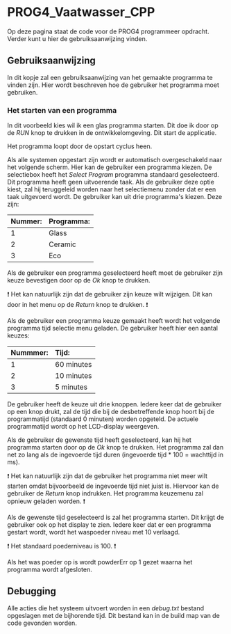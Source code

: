 # PROG4_Vaatwasser_CPP

Op deze pagina staat de code voor de PROG4 programmeer opdracht.
Verder kunt u hier de gebruiksaanwijzing vinden.

## Gebruiksaanwijzing
In dit kopje zal een gebruiksaanwijzing van het gemaakte programma te vinden zijn.
Hier wordt beschreven hoe de gebruiker het programma moet gebruiken. 

### Het starten van een programma

In dit voorbeeld kies wil ik een glas programma starten.
Dit doe ik door op de *RUN* knop te drukken in de ontwikkelomgeving. Dit start de applicatie.

Het programma loopt door de opstart cyclus heen.

Als alle systemen opgestart zijn wordt er automatisch overgeschakeld naar het volgende scherm. Hier kan de gebruiker een programma kiezen. 
De selectiebox heeft het *Select Program* programma standaard geselecteerd.
Dit programma heeft geen uitvoerende taak. Als de gebruiker deze optie kiest, zal hij teruggeleid worden naar het selectiemenu zonder dat er een taak uitgevoerd wordt.
De gebruiker kan uit drie programma's kiezen. Deze zijn:

| **Nummer:** | **Programma:** |
| :---        | :---           |
| 1           | Glass          |
| 2           | Ceramic        |
| 3           | Eco            |

Als de gebruiker een programma geselecteerd heeft moet de gebruiker zijn keuze bevestigen door op de *Ok* knop te drukken.

:exclamation:
Het kan natuurlijk zijn dat de gebruiker zijn keuze wilt wijzigen. Dit kan door in het menu op de *Return* knop te drukken.
:exclamation:

Als de gebruiker een programma keuze gemaakt heeft wordt het volgende programma tijd selectie menu geladen. De gebruiker heeft hier een aantal keuzes:

| **Nummmer:** | **Tijd:**             |
| :---         | :---                  |
| 1            | 60 minutes            |
| 2            | 10 minutes            |
| 3            |  5 minutes            |

De gebruiker heeft de keuze uit drie knoppen. Iedere keer dat de gebruiker op een knop drukt, zal de tijd die bij de desbetreffende knop hoort bij de programmatijd (standaard 0 minuten) worden opgeteld. 
De actuele programmatijd wordt op het LCD-display weergeven. 

Als de gebruiker de gewenste tijd heeft geselecteerd, kan hij het programma starten door op de *Ok* knop te drukken.
Het programma zal dan net zo lang als de ingevoerde tijd duren (ingevoerde tijd * 100 = wachttijd in ms).  

:exclamation:
Het kan natuurlijk zijn dat de gebruiker het programma niet meer wilt starten omdat bijvoorbeeld de ingevoerde tijd niet juist is.
Hiervoor kan de gebruiker de *Return* knop indrukken.
Het programma keuzemenu zal opnieuw geladen worden.
:exclamation:

Als de gewenste tijd geselecteerd is zal het programma starten.
Dit krijgt de gebruiker ook op het display te zien.
Iedere keer dat er een programma gestart wordt, wordt het waspoeder niveau met 10 verlaagd.

:exclamation:
Het standaard poederniveau is 100.
:exclamation:

Als het was poeder op is wordt powderErr op 1 gezet waarna het programma wordt afgesloten.

## Debugging
Alle acties die het systeem uitvoert worden in een *debug.txt* bestand opgeslagen met de bijhorende tijd.
Dit bestand kan in de build map van de code gevonden worden. 
